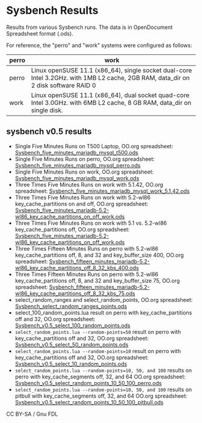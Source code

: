 # Sysbench Results

Results from various Sysbench runs. The data is in OpenDocument Spreadsheet format (.ods).

For reference, the "perro" and "work" systems were configured as follows:

| perro | work                                                                                                                                 |
| ----- | ------------------------------------------------------------------------------------------------------------------------------------ |
| perro | Linux openSUSE 11.1 (x86\_64), single socket dual-core Intel 3.2GHz. with 1MB L2 cache, 2GB RAM, data\_dir on 2 disk software RAID 0 |
| work  | Linux openSUSE 11.1 (x86\_64), dual socket quad-core Intel 3.0GHz. with 6MB L2 cache, 8 GB RAM, data\_dir on single disk.            |

## sysbench v0.5 results

* Single Five Minutes Runs on T500 Laptop, OO.org spreadsheet: [Sysbench\_five\_minutes\_mariadb\_mysql\_t500.ods](https://askmonty.org/sysbench-results/Sysbench_five_minutes_mariadb_mysql_t500.ods)
* Single Five Minutes Runs on perro, OO.org spreadsheet: [Sysbench\_five\_minutes\_mariadb\_mysql\_perro.ods](https://askmonty.org/sysbench-results/Sysbench_five_minutes_mariadb_mysql_perro.ods)
* Single Five Minutes Runs on work, OO.org spreadsheet: [Sysbench\_five\_minutes\_mariadb\_mysql\_work.ods](https://askmonty.org/sysbench-results/Sysbench_five_minutes_mariadb_mysql_work.ods)
* Three Times Five Minutes Runs on work with 5.1.42, OO.org spreadsheet: [Sysbench\_five\_minutes\_mariadb\_mysql\_work\_5.1.42.ods](https://askmonty.org/sysbench-results/Sysbench_five_minutes_mariadb_mysql_work_5.1.42.ods)
* Three Times Five Minutes Runs on work with 5.2-wl86 key\_cache\_partitions on and off, OO.org spreadsheet: [Sysbench\_five\_minutes\_mariadb-5.2-wl86\_key\_cache\_partitions\_on\_off\_work.ods](https://askmonty.org/sysbench-results/Sysbench_five_minutes_mariadb-5.2-wl86_key_cache_partitions_on_off_work.ods)
* Three Times Five Minutes Runs on work with 5.1 vs. 5.2-wl86 key\_cache\_partitions off, OO.org spreadsheet: [Sysbench\_five\_minutes\_mariadb-5.2-wl86\_key\_cache\_partitions\_on\_off\_work.ods](https://askmonty.org/sysbench-results/Sysbench_five_minutes_mariadb-5.1_5.2-wl86_key_cache_partitions_off_work.ods)
* Three Times Fifteen Minutes Runs on perro with 5.2-wl86 key\_cache\_partitions off, 8, and 32 and key\_buffer\_size 400, OO.org spreadsheet: [Sysbench\_fifteen\_minutes\_mariadb-5.2-wl86\_key\_cache\_partitions\_off\_8\_32\_kbs\_400.ods](https://askmonty.org/sysbench-results/Sysbench_fifteen_minutes_mariadb-5.2-wl86_key_cache_partitions_off_8_32_kbs_400.ods)
* Three Times Fifteen Minutes Runs on perro with 5.2-wl86 key\_cache\_partitions off, 8, and 32 and key\_buffer\_size 75, OO.org spreadsheet: [Sysbench\_fifteen\_minutes\_mariadb-5.2-wl86\_key\_cache\_partitions\_off\_8\_32\_kbs\_75.ods](https://askmonty.org/sysbench-results/Sysbench_fifteen_minutes_mariadb-5.2-wl86_key_cache_partitions_off_8_32_kbs_75.ods)
* select\_random\_ranges and select\_random\_points, OO.org spreadsheet: [Sysbench\_select\_random\_ranges\_points.ods](https://askmonty.org/sysbench-results/Sysbench_select_random_ranges_points.ods)
* select\_100\_random\_points.lua result on perro with key\_cache\_partitions off and 32, OO.org spreadsheet: [Sysbench\_v0.5\_select\_100\_random\_points.ods](https://askmonty.org/sysbench-results/Sysbench_v0.5_select_100_random_points.ods)
* `select_random_points.lua --random-points=50` result on perro with key\_cache\_partitions off and 32, OO.org spreadsheet: [Sysbench\_v0.5\_select\_50\_random\_points.ods](https://askmonty.org/sysbench-results/Sysbench_v0.5_select_50_random_points.ods)
* `select_random_points.lua --random-points=10` result on perro with key\_cache\_partitions off and 32, OO.org spreadsheet: [Sysbench\_v0.5\_select\_10\_random\_points.ods](https://askmonty.org/sysbench-results/Sysbench_v0.5_select_10_random_points.ods)
* `select_random_points.lua --random-points=10, 50, and 100` results on perro with key\_cache\_segments off, 32, and 64 OO.org spreadsheet: [Sysbench\_v0.5\_select\_random\_points\_10\_50\_100\_perro.ods](https://askmonty.org/sysbench-results/Sysbench_v0.5_select_random_points_10_50_100_perro.ods)
* `select_random_points.lua --random-points=10, 50, and 100` results on pitbull with key\_cache\_segments off, 32, and 64 OO.org spreadsheet: [Sysbench\_v0.5\_select\_random\_points\_10\_50\_100\_pitbull.ods](https://askmonty.org/sysbench-results/Sysbench_v0.5_select_random_points_10_50_100_pitbull.ods)

CC BY-SA / Gnu FDL
